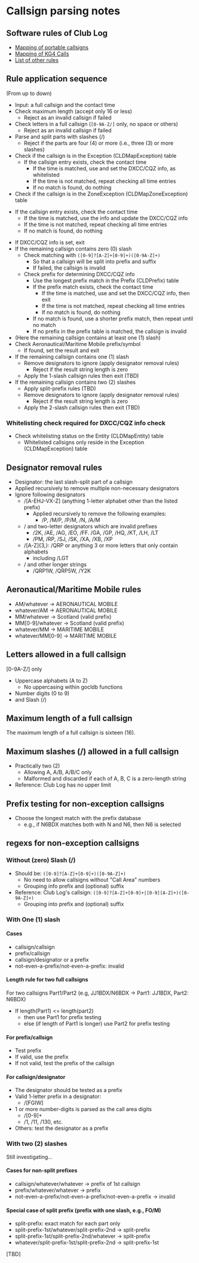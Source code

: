 # Callsign parsing notes

## Software rules of Club Log

* [Mapping of portable callsigns](https://clublog.freshdesk.com/support/solutions/articles/3000065656-mapping-of-portable-callsigns)
* [Mapping of KG4 Calls](https://clublog.freshdesk.com/support/solutions/articles/3000065658-mapping-of-kg4-calls)
* [List of other rules](https://clublog.freshdesk.com/support/solutions/folders/3000012296)

## Rule application sequence

(From up to down)

* Input: a full callsign and the contact time
* Check maximum length (accept only 16 or less)
  - Reject as an invalid callsign if failed
* Check letters in a full callsign (`[0-9A-Z/]` only, no space or others)
  - Reject as an invalid callsign if failed
* Parse and split parts with slashes (/)
  - Reject if the parts are four (4) or more (i.e., three (3) or more slashes)
* Check if the callsign is in the Exception (CLDMapException) table
  - If the callsign entry exists, check the contact time
    - If the time is matched, use and set the DXCC/CQZ info, as whitelisted
    - If the time is not matched, repeat checking all time entries
    - If no match is found, do nothing
* Check if the callsign is in the ZoneException (CLDMapZoneException) table
 - If the callsign entry exists, check the contact time
    - If the time is matched, use the info and update the DXCC/CQZ info
    - If the time is not matched, repeat checking all time entries
    - If no match is found, do nothing
* If DXCC/CQZ info is set, exit
* If the remaining callsign contains zero (0) slash
  - Check matching with `([0-9]?[A-Z]+[0-9]+)([0-9A-Z]+)`
    - So that a callsign will be split into prefix and suffix
    - If failed, the callsign is invalid
  - Check prefix for determining DXCC/CQZ info
    - Use the longest prefix match in the Prefix (CLDPrefix) table
    - If the prefix match exists, check the contact time
      - If the time is matched, use and set the DXCC/CQZ info, then exit
      - If the time is not matched, repeat checking all time entries
      - If no match is found, do nothing
    - If no match is found, use a shorter prefix match, then repeat until no match
    - If no prefix in the prefix table is matched, the callsign is invalid
* (Here the remaining callsign contains at least one (1) slash)
* Check Aeronautical/Maritime Mobile prefix/symbol
  - If found, set the result and exit
* If the remaining callsign contains one (1) slash
  - Remove designators to ignore (apply designator removal rules)
    - Reject if the result string length is zero
  - Apply the 1-slash callsign rules then exit (TBD)
* If the remaining callsign contains two (2) slashes
  - Apply split-prefix rules (TBD)
  - Remove designators to ignore (apply designator removal rules)
    - Reject if the result string length is zero
  - Apply the 2-slash callsign rules then exit (TBD)

### Whitelisting check required for DXCC/CQZ info check

* Check whitelisting status on the Entity (CLDMapEntity) table
  - Whitelisted callsigns only reside in the Exception (CLDMapException) table

## Designator removal rules

* Designator: the last slash-split part of a callsign
* Applied recursively to remove multiple non-necessary designators
* Ignore following designators
  - /[A-EHJ-VX-Z] (anything 1-letter alphabet other than the listed prefix)
    - Applied recursively to remove the following examples:
      - /P, /M/P, /P/M, /N, /A/M
  - / and two-letter designators which are invalid prefixes
    - /2K, /AE, /AG, /EO, /FF. /GA, /GP, /HQ, /KT, /LH, /LT 
    - /PM, /RP, /SJ, /SK, /XA, /XB, /XP
  - /[A-Z]{3,}: /QRP or anything 3 or more letters that only contain alphabets
    - including /LGT
  - / and other longer strings
    - /QRP1W, /QRP5W, /Y2K 

## Aeronautical/Maritime Mobile rules

* AM/whatever -> AERONAUTICAL MOBILE
* whatever/AM -> AERONAUTICAL MOBILE
* MM/whatever -> Scotland (valid prefix)
* MM[0-9]/whatever -> Scotland (valid prefix)
* whatever/MM -> MARITIME MOBILE
* whatever/MM[0-9] -> MARITIME MOBILE

## Letters allowed in a full callsign

[0-9A-Z/] only

* Uppercase alphabets (A to Z)
  - No uppercasing within gocldb functions
* Number digits (0 to 9)
* and Slash (/)

## Maximum length of a full callsign

The maximum length of a full callsign is sixteen (16).

## Maximum slashes (/) allowed in a full callsign

* Practically two (2)
  - Allowing A, A/B, A/B/C only
  - Malformed and discarded if each of A, B, C is a zero-length string
* Reference: Club Log has no upper limit

## Prefix testing for non-exception callsigns

* Choose the longest match with the prefix database
  - e.g., if N6BDX matches both with N and N6, then N6 is selected

## regexs for non-exception callsigns

### Without (zero) Slash (/)

* Should be: `([0-9]?[A-Z]+[0-9]+)([0-9A-Z]+)`
  - No need to allow callsigns without "Call Area" numbers
  - Grouping info prefix and (optional) suffix
* Reference: Club Log's callsign: `([0-9]?[A-Z]+[0-9]+|[0-9][A-Z]+)([0-9A-Z]+)`
  - Grouping into prefix and (optional) suffix

### With One (1) slash

#### Cases

* callsign/callsign
* prefix/callsign
* callsign/designator or a prefix
* not-even-a-prefix/not-even-a-prefix: invalid

#### Length rule for two full callsigns

For two callsigns Part1/Part2 (e.g, JJ1BDX/N6BDX -> Part1: JJ1BDX, Part2: N6BDX)

* If length(Part1) <= length(part2)
  - then use Part1 for prefix testing
  - else (if length of Part1 is longer) use Part2 for prefix testing

#### For prefix/callsign

* Test prefix
* If valid, use the prefix
* If not valid, test the prefix of the callsign

#### For callsign/designator

* The designator should be tested as a prefix
* Valid 1-letter prefix in a designator:
  - /[FGIW]
* 1 or more number-digits is parsed as the call area digits
  - /[0-9]+
  - /1, /11, /130, etc.
* Others: test the designator as a prefix

### With two (2) slashes

Still investigating...

#### Cases for non-split prefixes

* callsign/whatever/whatever -> prefix of 1st callsign
* prefix/whatever/whatever -> prefix
* not-even-a-prefix/not-even-a-prefix/not-even-a-prefix -> invalid

#### Special case of split prefix (prefix with one slash, e.g., FO/M)

* split-prefix: exact match for each part only
* split-prefix-1st/whatever/split-prefix-2nd -> split-prefix
* split-prefix-1st/split-prefix-2nd/whatever -> split-prefix
* whatever/split-prefix-1st/split-prefix-2nd -> split-prefix-1st

[TBD]
